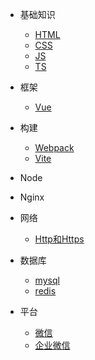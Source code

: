 
* 基础知识   
    * [HTML](/docs/base/html.md)
    * [CSS](/docs/base/css.md)
    * [JS](/docs/base/js.md)
    * [TS](/docs/base/ts.md)
    
* 框架
    * [Vue](/docs/frame/Vue.md)


* 构建
    * [Webpack](/docs/build/Webpack.md)
    * [Vite](/docs/build/Vite.md)

* Node

* Nginx

* 网络
    * [Http和Https](/docs/network/http)

* 数据库
    * [mysql](/docs/database/mysql)
    * [redis](/docs/database/redis)

* 平台
    * [微信](/docs/platform/Wx)
    * [企业微信](/docs/platform/qyWx)
